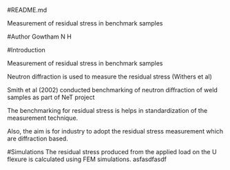 #README.md

Measurement of residual stress in benchmark samples

#Author
Gowtham N H

#Introduction

Measurement of residual stress in benchmark samples

Neutron diffraction is used to measure the residual stress (Withers et al)

Smith et al (2002) conducted benchmarking of neutron diffraction of weld samples as part of NeT project

The benchmarking for residual stress is helps in standardization of 
the measurement technique.

Also, the aim is for industry to adopt the residual stress measurement 
which are diffraction based.

#Simulations
The residual stress produced from the applied load on the U flexure 
is calculated using FEM simulations.
asfasdfasdf
